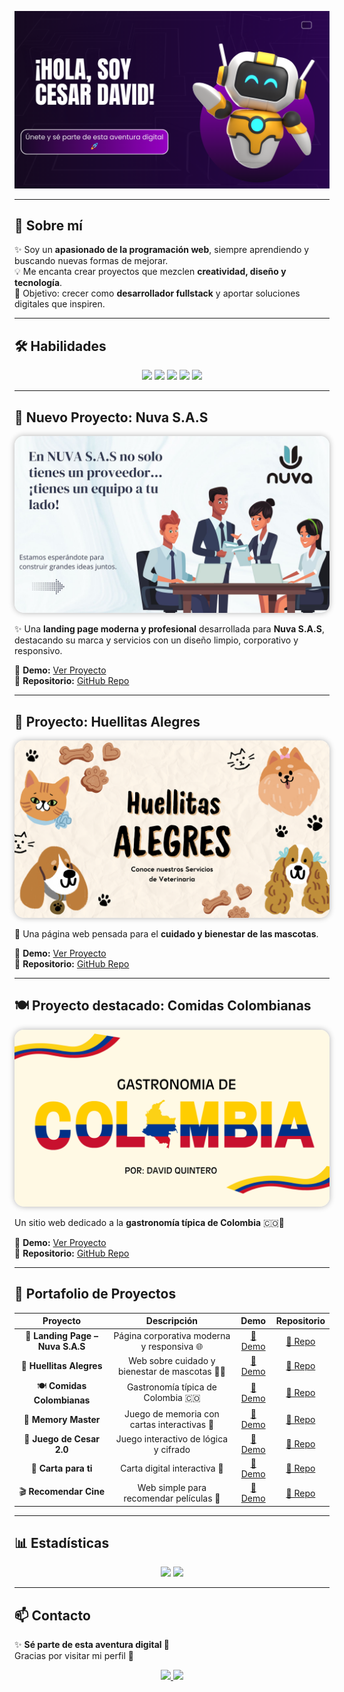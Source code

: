![Banner](./portadatech.png)

---

## 🚀 Sobre mí  
✨ Soy un **apasionado de la programación web**, siempre aprendiendo y buscando nuevas formas de mejorar.  
💡 Me encanta crear proyectos que mezclen **creatividad, diseño y tecnología**.  
🎯 Objetivo: crecer como **desarrollador fullstack** y aportar soluciones digitales que inspiren.  

---

## 🛠️ Habilidades  

<p align="center">
  <img src="https://img.shields.io/badge/HTML5-f16529?style=for-the-badge&logo=html5&logoColor=white" />
  <img src="https://img.shields.io/badge/CSS3-2965f1?style=for-the-badge&logo=css3&logoColor=white" />
  <img src="https://img.shields.io/badge/JavaScript-f7df1e?style=for-the-badge&logo=javascript&logoColor=black" />
  <img src="https://img.shields.io/badge/PHP-787cb5?style=for-the-badge&logo=php&logoColor=white" />
  <img src="https://img.shields.io/badge/MySQL-00618a?style=for-the-badge&logo=mysql&logoColor=white" />
</p>

---

## 🏢 Nuevo Proyecto: Nuva S.A.S

<p align="center">
  <a href="https://3145434864c-prog.github.io/Nuva-landigpage/">
    <img src="./Navy Modern Illustrated Conference Planning Meeting Presentation.jpg" alt="Landing Page Nuva S.A.S" width="600px" style="border-radius:15px; box-shadow:0 0 10px rgba(0,0,0,0.3)">
  </a>
</p>

✨ Una **landing page moderna y profesional** desarrollada para **Nuva S.A.S**, destacando su marca y servicios con un diseño limpio, corporativo y responsivo.  

🔗 **Demo:** [Ver Proyecto](https://3145434864c-prog.github.io/Nuva-landigpage/)  
📂 **Repositorio:** [GitHub Repo](https://github.com/3145434864c-prog/Nuva-landigpage)

---

## 🐾 Proyecto: Huellitas Alegres  

<p align="center">
  <a href="https://3145434864c-prog.github.io/Pagina-Veterinaria/">
    <img src="./huellitasalegres.png" alt="Huellitas Alegres" width="600px" style="border-radius:15px; box-shadow:0 0 10px rgba(0,0,0,0.3)">
  </a>
</p>

💖 Una página web pensada para el **cuidado y bienestar de las mascotas**.  

🔗 **Demo:** [Ver Proyecto](https://3145434864c-prog.github.io/Pagina-Veterinaria/)  
📂 **Repositorio:** [GitHub Repo](https://github.com/3145434864c-prog/Nuva-landigpage)

---

## 🍽️ Proyecto destacado: Comidas Colombianas  

<p align="center">
  <a href="https://3145434864c-prog.github.io/comidas-colombianas/">
    <img src="./portada.png" alt="Comidas Colombianas" width="600px" style="border-radius:15px; box-shadow:0 0 10px rgba(0,0,0,0.3)">
  </a>
</p>

Un sitio web dedicado a la **gastronomía típica de Colombia** 🇨🇴🍲  

🔗 **Demo:** [Ver Proyecto](https://3145434864c-prog.github.io/comidas-colombianas/)  
📂 **Repositorio:** [GitHub Repo](https://github.com/3145434864c-prog/comidas-colombianas)

---

## 📂 Portafolio de Proyectos  

| Proyecto | Descripción | Demo | Repositorio |
|:--------:|:-----------:|:----:|:-----------:|
| 🏢 **Landing Page – Nuva S.A.S** | Página corporativa moderna y responsiva 🌐 | [🔗 Demo](https://3145434864c-prog.github.io/Nuva-landigpage/) | [📂 Repo](https://github.com/3145434864c-prog/3145434864c-prog.git) |
| 🐾 **Huellitas Alegres** | Web sobre cuidado y bienestar de mascotas 🐶🐱 | [🔗 Demo](https://3145434864c-prog.github.io/Pagina-Veterinaria/) | [📂 Repo](https://github.com/3145434864c-prog/Pagina-Veterinaria) |
| 🍽️ **Comidas Colombianas** | Gastronomía típica de Colombia 🇨🇴 | [🔗 Demo](https://3145434864c-prog.github.io/comidas-colombianas/) | [📂 Repo](https://github.com/3145434864c-prog/comidas-colombianas) |
| 🎲 **Memory Master** | Juego de memoria con cartas interactivas 🧠 | [🔗 Demo](https://3145434864c-prog.github.io/Memory-Master-/) | [📂 Repo](https://github.com/3145434864c-prog/Memory-Master-) |
| 🔐 **Juego de Cesar 2.0** | Juego interactivo de lógica y cifrado | [🔗 Demo](https://3145434864c-prog.github.io/juego-de-cesar2.0/) | [📂 Repo](https://github.com/3145434864c-prog/juego-de-cesar2.0) |
| 💌 **Carta para ti** | Carta digital interactiva 💖 | [🔗 Demo](https://3145434864c-prog.github.io/carta_para_ti/) | [📂 Repo](https://github.com/3145434864c-prog/carta_para_ti) |
| 🎬 **Recomendar Cine** | Web simple para recomendar películas 🍿 | [🔗 Demo](https://3145434864c-prog.github.io/Recomendar-cine/) | [📂 Repo](https://github.com/3145434864c-prog/Recomendar-cine) |

---

## 📊 Estadísticas  

<p align="center">
  <img src="https://github-readme-stats.vercel.app/api?username=3145434864c-prog&show_icons=true&theme=radical" height="150" />
  <img src="https://github-readme-stats.vercel.app/api/top-langs/?username=3145434864c-prog&layout=compact&theme=radical" height="150" />
</p>

---

## 📫 Contacto  

✨ **Sé parte de esta aventura digital 🚀**  
Gracias por visitar mi perfil 🙌  

<p align="center">
  <a href="https://www.linkedin.com/in/césar-david">
    <img src="https://img.shields.io/badge/LinkedIn-0077B5?style=for-the-badge&logo=linkedin&logoColor=white" />
  </a>
  <a href="mailto:3145434864c@gmail.com">
    <img src="https://img.shields.io/badge/Email-D14836?style=for-the-badge&logo=gmail&logoColor=white" />
  </a>
</p>

